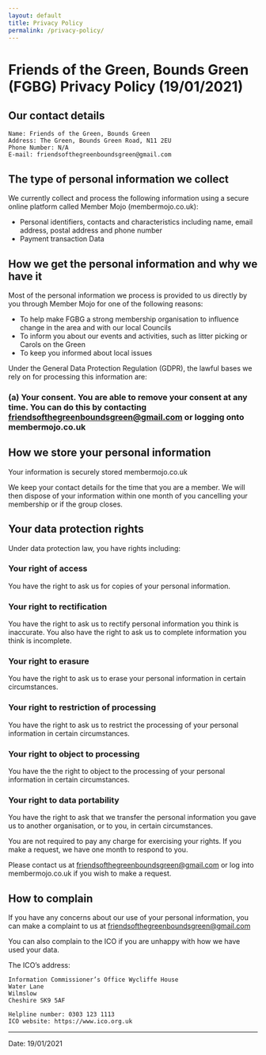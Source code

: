```yaml
---
layout: default
title: Privacy Policy
permalink: /privacy-policy/
---
```


# Friends of the Green, Bounds Green (FGBG) Privacy Policy (19/01/2021)

## Our contact details

    Name: Friends of the Green, Bounds Green
    Address: The Green, Bounds Green Road, N11 2EU
    Phone Number: N/A
    E-mail: friendsofthegreenboundsgreen@gmail.com

## The type of personal information we collect

We currently collect and process the following information using a secure online platform called Member Mojo (membermojo.co.uk):

- Personal identifiers, contacts and characteristics including name, email address, postal address and phone number
- Payment transaction Data

## How we get the personal information and why we have it

Most of the personal information we process is provided to us directly by you through Member Mojo for one of the following reasons:

- To help make FGBG a strong membership organisation to influence change in the area and with our local Councils
- To inform you about our events and activities, such as litter picking or Carols on the Green
- To keep you informed about local issues

Under the General Data Protection Regulation (GDPR), the lawful bases we rely
on for processing this information are:

### (a) Your consent. You are able to remove your consent at any time. You can do this by contacting friendsofthegreenboundsgreen@gmail.com or logging onto membermojo.co.uk


## How we store your personal information
Your information is securely stored membermojo.co.uk
     
We keep your contact details for the time that you are a member. We will then dispose of your information within one month of you cancelling your membership or if the group closes.

## Your data protection rights

Under data protection law, you have rights including:

### Your right of access
You have the right to ask us for copies of your personal information.

### Your right to rectification
You have the right to ask us to rectify personal information you think is inaccurate. You also have the right to ask us to complete information you think is incomplete.

### Your right to erasure
You have the right to ask us to erase your personal information in certain circumstances.

### Your right to restriction of processing
You have the right to ask us to restrict the processing of your personal information in certain circumstances.

### Your right to object to processing
You have the the right to object to the processing of your personal information in certain circumstances.

### Your right to data portability
You have the right to ask that we transfer the personal information you gave us to another organisation, or to you, in certain circumstances.

You are not required to pay any charge for exercising your rights. If you make a request, we have one month to respond to you.

Please contact us at friendsofthegreenboundsgreen@gmail.com or log into membermojo.co.uk if you wish to make a request.

## How to complain

If you have any concerns about our use of your personal information, you can make a complaint to us at friendsofthegreenboundsgreen@gmail.com

You can also complain to the ICO if you are unhappy with how we have used your data.

The ICO’s address:

    Information Commissioner’s Office Wycliffe House
    Water Lane
    Wilmslow
    Cheshire SK9 5AF

    Helpline number: 0303 123 1113
    ICO website: https://www.ico.org.uk

---
Date: 19/01/2021
